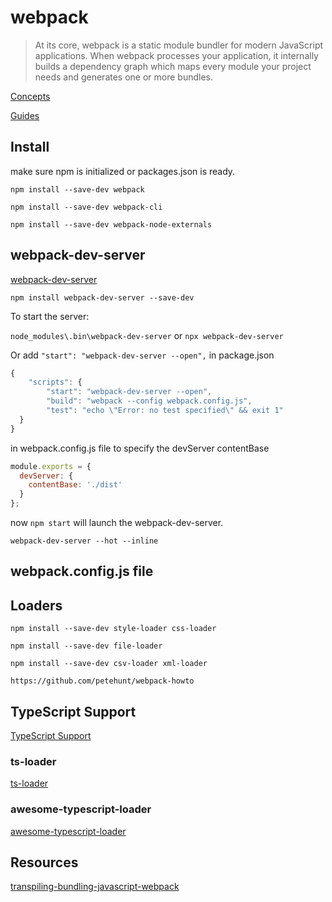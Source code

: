 # webpack

> At its core, webpack is a static module bundler for modern JavaScript applications. When webpack processes your application, it internally builds a dependency graph which maps every module your project needs and generates one or more bundles.

[Concepts](https://webpack.js.org/concepts/)

[Guides](https://webpack.js.org/guides)

## Install

make sure npm is initialized or packages.json is ready.

`npm install --save-dev webpack`

`npm install --save-dev webpack-cli`

`npm install --save-dev webpack-node-externals`

## webpack-dev-server

[webpack-dev-server](https://github.com/webpack/webpack-dev-server)

`npm install webpack-dev-server --save-dev`

To start the server:

`node_modules\.bin\webpack-dev-server` or `npx webpack-dev-server`

Or add `"start": "webpack-dev-server --open",` in package.json

```js
{
    "scripts": {
        "start": "webpack-dev-server --open",
        "build": "webpack --config webpack.config.js",
        "test": "echo \"Error: no test specified\" && exit 1"
  }
}
```

in webpack.config.js file to specify the devServer contentBase

```js
module.exports = {
  devServer: {
    contentBase: './dist'
  }
};
```

now `npm start` will launch the webpack-dev-server.

`webpack-dev-server --hot --inline`

## webpack.config.js file

## Loaders

`npm install --save-dev style-loader css-loader`

`npm install --save-dev file-loader`

`npm install --save-dev csv-loader xml-loader`

`https://github.com/petehunt/webpack-howto`

## TypeScript Support

[TypeScript Support](https://webpack.js.org/guides/typescript/)

### ts-loader

[ts-loader](https://www.npmjs.com/package/ts-loader)

### awesome-typescript-loader

[awesome-typescript-loader](https://www.npmjs.com/package/awesome-typescript-loader)

## Resources

[transpiling-bundling-javascript-webpack](https://app.pluralsight.com/library/courses/transpiling-bundling-javascript-webpack/)
